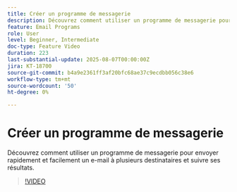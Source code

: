```yaml
---
title: Créer un programme de messagerie
description: Découvrez comment utiliser un programme de messagerie pour envoyer rapidement et facilement un e-mail à plusieurs destinataires et suivre ses résultats.
feature: Email Programs
role: User
level: Beginner, Intermediate
doc-type: Feature Video
duration: 223
last-substantial-update: 2025-08-07T00:00:00Z
jira: KT-18700
source-git-commit: b4a9e2361ff3af20bfc68ae37c9ecdbb056c38e6
workflow-type: tm+mt
source-wordcount: '50'
ht-degree: 0%

---
```



# Créer un programme de messagerie

Découvrez comment utiliser un programme de messagerie pour envoyer rapidement et facilement un e-mail à plusieurs destinataires et suivre ses résultats.

>[!VIDEO](https://video.tv.adobe.com/v/3470609/?learn=on&enablevpops&captions=fre_fr)

